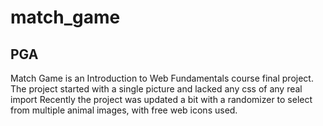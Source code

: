 # match_game

## PGA

Match Game is an Introduction to Web Fundamentals course final project. 
The project started with a single picture and lacked any css of any real import
Recently the project was updated a bit with a randomizer to select from multiple animal images, with free web icons used.